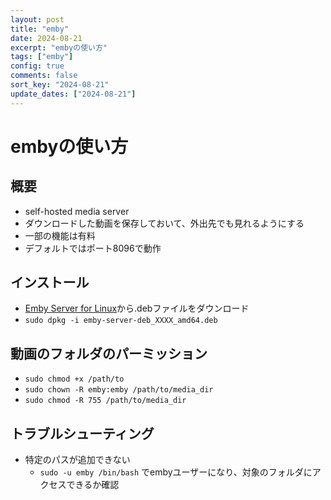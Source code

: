 ```yaml
---
layout: post
title: "emby"
date: 2024-08-21
excerpt: "embyの使い方"
tags: ["emby"]
config: true
comments: false
sort_key: "2024-08-21"
update_dates: ["2024-08-21"]
---
```


# embyの使い方

## 概要
 - self-hosted media server
 - ダウンロードした動画を保存しておいて、外出先でも見れるようにする
 - 一部の機能は有料
 - デフォルトではポート8096で動作

## インストール
 - [Emby Server for Linux](https://emby.media/linux-server.html)から.debファイルをダウンロード
 - `sudo dpkg -i emby-server-deb_XXXX_amd64.deb`

## 動画のフォルダのパーミッション
 - `sudo chmod +x /path/to`
 - `sudo chown -R emby:emby /path/to/media_dir`
 - `sudo chmod -R 755 /path/to/media_dir`

## トラブルシューティング
 - 特定のパスが追加できない
   - `sudo -u emby /bin/bash` でembyユーザーになり、対象のフォルダにアクセスできるか確認
